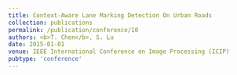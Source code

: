 ```yaml
---
title: Context-Aware Lane Marking Detection On Urban Roads
collection: publications
permalink: /publication/conference/10
authors: <b>T. Chen</b>, S. Lu
date: 2015-01-01
venue: IEEE International Conference on Image Processing (ICIP)
pubtype: 'conference'
---
```


<!-- paperurl: 'http://academicpages.github.io/files/paper1.pdf'
citation: 'Your Name, You. (2009). &quot;Paper Title Number 1.&quot; <i>Journal 1</i>. 1(1).' -->
<!-- [Download paper here](http://academicpages.github.io/files/paper1.pdf) -->
